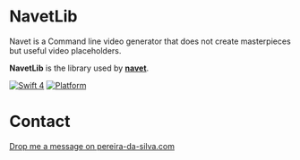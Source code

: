 # NavetLib

Navet is a Command line video generator that does not create masterpieces but useful video placeholders.


**NavetLib** is the library used by [**navet**](https://github.com/benoit-pereira-da-silva/Navet).

[![Swift 4](https://img.shields.io/badge/Swift-4.0-orange.svg)](https://swift.org)  [![Platform](https://img.shields.io/badge/platforms-macOS-blue.svg)](https://developer.apple.com/platforms/) 


# Contact 

[Drop me a message on pereira-da-silva.com](https://pereira-da-silva.com)




